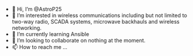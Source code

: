 - 👋 Hi, I’m @AstroP25
- 👀 I’m interested in wireless communications including but not limited to two-way radio, SCADA systems, microwave backhauls and wireless networking.
- 🌱 I’m currently learning Ansible
- 💞️ I’m looking to collaborate on nothing at the moment.
- 📫 How to reach me ...

<!---
AstroP25/AstroP25 is a ✨ special ✨ repository because its `README.md` (this file) appears on your GitHub profile.
You can click the Preview link to take a look at your changes.
--->
